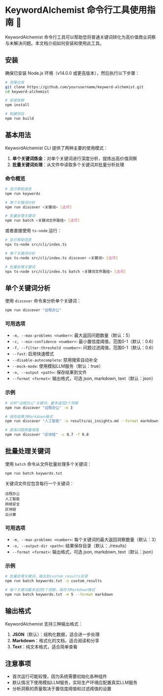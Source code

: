 # KeywordAlchemist 命令行工具使用指南 🧪

KeywordAlchemist 命令行工具可以帮助您将普通关键词转化为高价值商业洞察与未解决问题。本文档介绍如何安装和使用此工具。

## 安装

确保已安装 Node.js 环境（v14.0.0 或更高版本），然后执行以下步骤：

```bash
# 克隆仓库
git clone https://github.com/yourusername/keyword-alchemist.git
cd keyword-alchemist

# 安装依赖
npm install

# 构建项目
npm run build
```

## 基本用法

KeywordAlchemist CLI 提供了两种主要的使用模式：

1. **单个关键词炼金**：对单个关键词进行深度分析，提炼出高价值洞察
2. **批量关键词处理**：从文件中读取多个关键词并批量分析处理

### 命令概览

```bash
# 显示帮助信息
npm run keywords

# 单个关键词分析
npm run discover <关键词> [选项]

# 批量处理关键词
npm run batch <关键词文件路径> [选项]
```

或者直接使用 `ts-node` 运行：

```bash
# 显示帮助信息
npx ts-node src/cli/index.ts

# 单个关键词分析
npx ts-node src/cli/index.ts discover <关键词> [选项]

# 批量处理关键词
npx ts-node src/cli/index.ts batch <关键词文件路径> [选项]
```

## 单个关键词分析

使用 `discover` 命令来分析单个关键词：

```bash
npm run discover "远程办公"
```

### 可用选项

- `-m, --max-problems <number>`: 最大返回问题数量（默认：5）
- `-c, --min-confidence <number>`: 最小置信度阈值，范围0-1（默认：0.6）
- `-f, --filter-threshold <number>`: 问题过滤阈值，范围0-1（默认：0.6）
- `--fast`: 启用快速模式
- `--disable-autocomplete`: 禁用搜索自动补全
- `--mock-mode`: 使用模拟LLM服务（默认：true）
- `-o, --output <path>`: 保存结果到文件
- `--format <format>`: 输出格式，可选 json, markdown, text（默认：json）

### 示例

```bash
# 分析"远程办公"关键词，最多返回3个洞察
npm run discover "远程办公" -m 3

# 保存结果为Markdown格式
npm run discover "人工智能" -o results/ai_insights.md --format markdown

# 提高问题质量阈值
npm run discover "区块链" -c 0.7 -f 0.8
```

## 批量处理关键词

使用 `batch` 命令从文件批量处理多个关键词：

```bash
npm run batch keywords.txt
```

关键词文件应包含每行一个关键词：

```
远程办公
人工智能
网络安全
区块链
云计算
```

### 可用选项

- `-m, --max-problems <number>`: 每个关键词的最大返回洞察数量（默认：3）
- `-o, --output-dir <path>`: 结果保存目录（默认：./results）
- `--format <format>`: 输出格式，可选 json, markdown, text（默认：json）

### 示例

```bash
# 批量处理关键词，输出到custom_results目录
npm run batch keywords.txt -o custom_results

# 每个关键词最多返回5个洞察，保存为Markdown格式
npm run batch keywords.txt -m 5 --format markdown
```

## 输出格式

KeywordAlchemist 支持三种输出格式：

1. **JSON**（默认）：结构化数据，适合进一步处理
2. **Markdown**：格式化的文档，适合阅读和分享
3. **Text**：纯文本格式，适合简单查看

## 注意事项

- 首次运行可能较慢，因为系统需要初始化各种组件
- 默认情况下使用模拟LLM服务，实际生产环境应配置真实LLM服务
- 分析洞察的质量取决于置信度阈值和过滤阈值的设置 